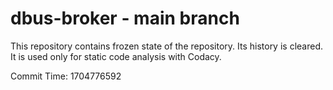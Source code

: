 # dbus-broker - main branch

This repository contains frozen state of the repository.
Its history is cleared. It is used only for static code
analysis with Codacy.

Commit Time: 1704776592